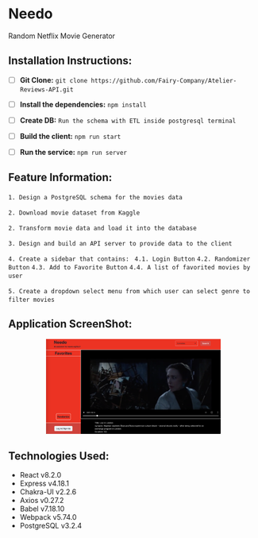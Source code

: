 # **Needo** 

Random Netflix Movie Generator


## Installation Instructions:

- [ ] **Git Clone:** `git clone https://github.com/Fairy-Company/Atelier-Reviews-API.git`


- [ ] **Install the dependencies:**
`npm install`


- [ ] **Create DB:**
`Run the schema with ETL inside postgresql terminal`

- [ ] **Build the client:**
`npm run start`

- [ ] **Run the service:**
`npm run server`

## Feature Information:

`1. Design a PostgreSQL schema for the movies data`

`2. Download movie dataset from Kaggle`

`2. Transform movie data and load it into the database`

`3. Design and build an API server to provide data to the client`

`4. Create a sidebar that contains: `
    `4.1. Login Button`
    `4.2. Randomizer Button`
    `4.3. Add to Favorite Button`
    `4.4. A list of favorited movies by user`

`5. Create a dropdown select menu from which user can select genre to filter movies`

## Application ScreenShot:

<p align="center">
<img src="/assets/Screen Shot 2022-08-24 at 9.41.47 PM.png" alt="screenshot of application" width="70%"/>
</p>

## Technologies Used:

- React v8.2.0
- Express v4.18.1
- Chakra-UI v2.2.6
- Axios v0.27.2
- Babel v7.18.10
- Webpack v5.74.0
- PostgreSQL v3.2.4
